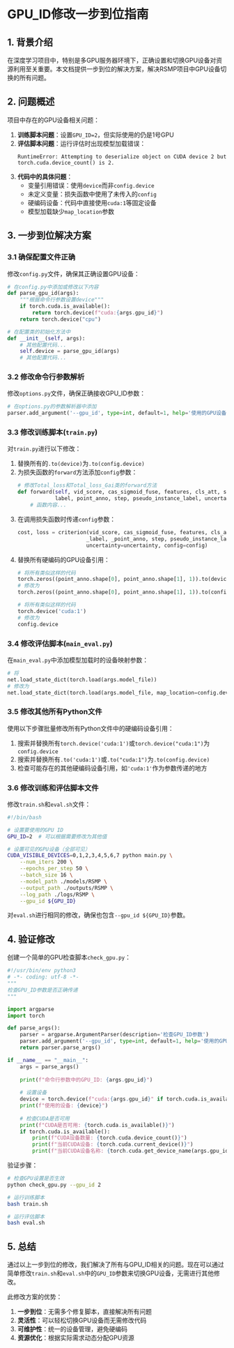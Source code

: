 # GPU_ID修改一步到位指南

## 1. 背景介绍

在深度学习项目中，特别是多GPU服务器环境下，正确设置和切换GPU设备对资源利用至关重要。本文档提供一步到位的解决方案，解决RSMP项目中GPU设备切换的所有问题。

## 2. 问题概述

项目中存在的GPU设备相关问题：

1. **训练脚本问题**：设置`GPU_ID=2`，但实际使用的仍是1号GPU
2. **评估脚本问题**：运行评估时出现模型加载错误：
   ```
   RuntimeError: Attempting to deserialize object on CUDA device 2 but torch.cuda.device_count() is 2.
   ```
3. **代码中的具体问题**：
   - 变量引用错误：使用`device`而非`config.device`
   - 未定义变量：损失函数中使用了未传入的`config`
   - 硬编码设备：代码中直接使用`cuda:1`等固定设备
   - 模型加载缺少`map_location`参数

## 3. 一步到位解决方案

### 3.1 确保配置文件正确

修改`config.py`文件，确保其正确设置GPU设备：

```python
# 在config.py中添加或修改以下内容
def parse_gpu_id(args):
    """根据命令行参数设置device"""
    if torch.cuda.is_available():
        return torch.device(f"cuda:{args.gpu_id}")
    return torch.device("cpu")

# 在配置类的初始化方法中
def __init__(self, args):
    # 其他配置代码...
    self.device = parse_gpu_id(args)
    # 其他配置代码...
```

### 3.2 修改命令行参数解析

修改`options.py`文件，确保正确接收GPU_ID参数：

```python
# 在options.py的参数解析器中添加
parser.add_argument('--gpu_id', type=int, default=1, help='使用的GPU设备ID (0, 1, 2, ...)')
```

### 3.3 修改训练脚本(`train.py`)

对`train.py`进行以下修改：

1. 替换所有的`.to(device)`为`.to(config.device)`
2. 为损失函数的`forward`方法添加`config`参数：
   ```python
   # 修改Total_loss和Total_loss_Gai类的forward方法
   def forward(self, vid_score, cas_sigmoid_fuse, features, cls_att, stored_info, 
               label, point_anno, step, pseudo_instance_label, uncertainty, config=None):
       # 函数内容...
   ```
3. 在调用损失函数时传递`config`参数：
   ```python
   cost, loss = criterion(vid_score, cas_sigmoid_fuse, features, cls_att, stored_info, 
                         _label, _point_anno, step, pseudo_instance_label=pseudo_instance_label, 
                         uncertainty=uncertainty, config=config)
   ```
4. 替换所有硬编码的GPU设备引用：
   ```python
   # 将所有类似这样的代码
   torch.zeros((point_anno.shape[0], point_anno.shape[1], 1)).to(device)
   # 修改为
   torch.zeros((point_anno.shape[0], point_anno.shape[1], 1)).to(config.device)
   
   # 将所有类似这样的代码
   torch.device('cuda:1')
   # 修改为
   config.device
   ```

### 3.4 修改评估脚本(`main_eval.py`)

在`main_eval.py`中添加模型加载时的设备映射参数：

```python
# 将
net.load_state_dict(torch.load(args.model_file))
# 修改为
net.load_state_dict(torch.load(args.model_file, map_location=config.device))
```

### 3.5 修改其他所有Python文件

使用以下步骤批量修改所有Python文件中的硬编码设备引用：

1. 搜索并替换所有`torch.device('cuda:1')`或`torch.device("cuda:1")`为`config.device`
2. 搜索并替换所有`.to('cuda:1')`或`.to("cuda:1")`为`.to(config.device)`
3. 检查可能存在的其他硬编码设备引用，如`'cuda:1'`作为参数传递的地方

### 3.6 修改训练和评估脚本文件

修改`train.sh`和`eval.sh`文件：

```bash
#!/bin/bash

# 设置要使用的GPU ID
GPU_ID=2  # 可以根据需要修改为其他值

# 设置可见的GPU设备（全部可见）
CUDA_VISIBLE_DEVICES=0,1,2,3,4,5,6,7 python main.py \
    --num_iters 200 \
    --epochs_per_step 50 \
    --batch_size 16 \
    --model_path ./models/RSMP \
    --output_path ./outputs/RSMP \
    --log_path ./logs/RSMP \
    --gpu_id ${GPU_ID}
```

对`eval.sh`进行相同的修改，确保也包含`--gpu_id ${GPU_ID}`参数。

## 4. 验证修改

创建一个简单的GPU检查脚本`check_gpu.py`：

```python
#!/usr/bin/env python3
# -*- coding: utf-8 -*-
"""
检查GPU_ID参数是否正确传递
"""

import argparse
import torch

def parse_args():
    parser = argparse.ArgumentParser(description='检查GPU_ID参数')
    parser.add_argument('--gpu_id', type=int, default=1, help='使用的GPU设备序号 (0, 1, 2, ...)')
    return parser.parse_args()

if __name__ == "__main__":
    args = parse_args()
    
    print(f"命令行参数中的GPU_ID: {args.gpu_id}")
    
    # 设置设备
    device = torch.device(f"cuda:{args.gpu_id}" if torch.cuda.is_available() else "cpu")
    print(f"使用的设备: {device}")
    
    # 检查CUDA是否可用
    print(f"CUDA是否可用: {torch.cuda.is_available()}")
    if torch.cuda.is_available():
        print(f"CUDA设备数量: {torch.cuda.device_count()}")
        print(f"当前CUDA设备: {torch.cuda.current_device()}")
        print(f"当前CUDA设备名称: {torch.cuda.get_device_name(args.gpu_id)}")
```

验证步骤：

```bash
# 检查GPU设置是否生效
python check_gpu.py --gpu_id 2

# 运行训练脚本
bash train.sh

# 运行评估脚本
bash eval.sh
```

## 5. 总结

通过以上一步到位的修改，我们解决了所有与GPU_ID相关的问题。现在可以通过简单修改`train.sh`和`eval.sh`中的`GPU_ID`参数来切换GPU设备，无需进行其他修改。

此修改方案的优势：
1. **一步到位**：无需多个修复脚本，直接解决所有问题
2. **灵活性**：可以轻松切换GPU设备而无需修改代码
3. **可维护性**：统一的设备管理，避免硬编码
4. **资源优化**：根据实际需求动态分配GPU资源